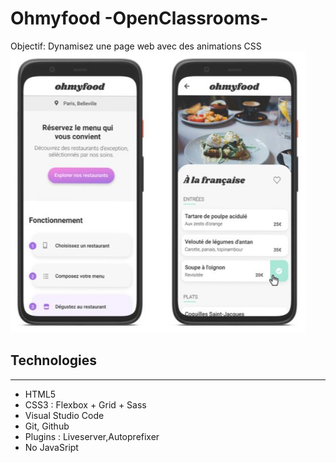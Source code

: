 # Ohmyfood -OpenClassrooms-

Objectif: Dynamisez une page web avec des animations CSS
<br>
![Screenshot](images/logo/ohmyfood1.png)
<br>
## Technologies
***
* HTML5
* CSS3 : Flexbox + Grid + Sass
* Visual Studio Code
* Git, Github
* Plugins : Liveserver,Autoprefixer
* No JavaSript

